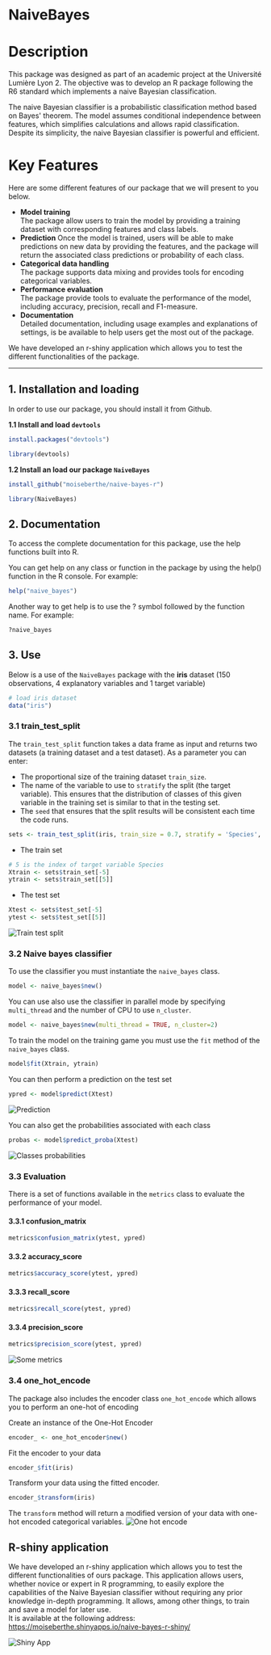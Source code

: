 # NaiveBayes
# Description

This package was designed as part of an academic project at the Université Lumière Lyon 2. The objective was to develop an R package following the R6 standard which implements a naive Bayesian classification.<br>

The naive Bayesian classifier is a probabilistic classification method based on Bayes' theorem. The model assumes conditional independence between features, which simplifies calculations and allows rapid classification. Despite its simplicity, the naive Bayesian classifier is powerful and efficient.

# Key Features
Here are some different features of our package that we will present to you below.

* **Model training** <br>
  The package allow users to train the model by providing a training dataset with corresponding features and class labels.
* **Prediction**
  Once the model is trained, users will be able to make predictions on new data by providing the features, and the package will return the associated class predictions or probability of each class.
* **Categorical data handling**<br>
  The package supports data mixing and provides tools for encoding categorical variables.
* **Performance evaluation** <br>
  The package provide tools to evaluate the performance of the model, including accuracy, precision, recall and F1-measure.
* **Documentation** <br>
  Detailed documentation, including usage examples and explanations of settings, is be available to help users get the most out of the package.

We have developed an r-shiny application which allows you to test the different functionalities of the package.

---

## 1. Installation and loading

In order to use our package, you should install it from Github.
  
  **1.1 Install and load `devtools`**

  ```R
  install.packages("devtools")
  ```
  ```R
  library(devtools)
  ```

  **1.2 Install an load our package `NaiveBayes`**

  ```R
  install_github("moiseberthe/naive-bayes-r")
  ```
  
  ```R
  library(NaiveBayes)
  ```

## 2. Documentation
  To access the complete documentation for this package, use the help functions built into R.

  You can get help on any class or function in the package by using the help() function in the R console. For example:

  ```R
  help("naive_bayes")
  ```
  Another way to get help is to use the ? symbol followed by the function name. For example:

  ```R
  ?naive_bayes
  ```

## 3. Use
  Below is a use of the `NaiveBayes` package with the **iris** dataset (150 observations, 4 explanatory variables and 1 target variable)

  ```R
  # load iris dataset
  data("iris")
  ```
  ### 3.1 train_test_split
  The `train_test_split` function takes a data frame as input and returns two datasets (a training dataset and a test dataset). As a parameter you can enter:
  - The proportional size of the training dataset `train_size`.
  - The name of the variable to use to `stratify` the split (the target variable). This ensures that the distribution of classes of this given variable in the training set is similar to that in the testing set.
  - The `seed` that ensures that the split results will be consistent each time the code runs.

  ```R
  sets <- train_test_split(iris, train_size = 0.7, stratify = 'Species', seed <- 123)
  ```

  - The train set
  ```R
  # 5 is the index of target variable Species
  Xtrain <- sets$train_set[-5]
  ytrain <- sets$train_set[[5]]
  ```
  - The test set

  ```R
  Xtest <- sets$test_set[-5]
  ytest <- sets$test_set[[5]]
  ```
  ![Train test split](https://github.com/Naghan1132/naive_bayes_R/assets/75121872/50117d37-c0f4-40bf-80a7-d80bcd8811c1)

  ### 3.2 Naive bayes classifier
  To use the classifier you must instantiate the `naive_bayes` class.
  ```R
  model <- naive_bayes$new()
  ```
  You can use also use the classifier in parallel mode by specifying `multi_thread` and the number of CPU to use `n_cluster`.
  
  ```R
  model <- naive_bayes$new(multi_thread = TRUE, n_cluster=2)
  ```


  To train the model on the training game you must use the `fit` method of the `naive_bayes` class.
  ```R
  model$fit(Xtrain, ytrain)
  ```

  You can then perform a prediction on the test set
  ```R
  ypred <- model$predict(Xtest)
  ```
  ![Prediction ](http://www.image-heberg.fr/files/1700777629603041913.png)

  You can also get the probabilities associated with each class
  ```R
  probas <- model$predict_proba(Xtest)
  ```
  ![Classes probabilities](http://www.image-heberg.fr/files/17007776202038246646.png)

  ### 3.3 Evaluation
  There is a set of functions available in the `metrics` class to evaluate the performance of your model.
  
  #### 3.3.1 confusion_matrix
  ```R
  metrics$confusion_matrix(ytest, ypred)
  ```
  #### 3.3.2 accuracy_score
  ```R
  metrics$accuracy_score(ytest, ypred)
  ```
  #### 3.3.3 recall_score
  ```R
  metrics$recall_score(ytest, ypred)
  ```
  #### 3.3.4 precision_score
  ```R
  metrics$precision_score(ytest, ypred)
  ```
  ![Some metrics](http://www.image-heberg.fr/files/17007776043584823103.png)

  ### 3.4 one_hot_encode
  The package also includes the encoder class `one_hot_encode` which allows you to perform an one-hot of encoding
  
  Create an instance of the One-Hot Encoder
  ```R
  encoder_ <- one_hot_encoder$new()
  ```
  Fit the encoder to your data
  ```R
  encoder_$fit(iris)
  ```
  Transform your data using the fitted encoder.
  ```R
  encoder_$transform(iris)
  ```
  The `transform` method will return a modified version of your data with one-hot encoded categorical variables.
  ![One hot encode](http://www.image-heberg.fr/files/17007777941780451472.png)

## R-shiny application
We have developed an r-shiny application which allows you to test the different functionalities of ours package. This application allows users, whether novice or expert in R programming, to easily explore the capabilities of the Naive Bayesian classifier without requiring any prior knowledge in-depth programming. It allows, among other things, to train and save a model for later use.<br>
It is available at the following address: https://moiseberthe.shinyapps.io/naive-bayes-r-shiny/

![Shiny App](https://github.com/Naghan1132/naive_bayes_R/assets/75121872/283e9bd6-3205-48ba-8a49-2f0e5f17369a)

